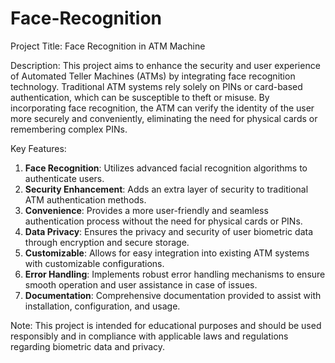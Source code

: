 # Face-Recognition
Project Title: Face Recognition in ATM Machine

Description:
This project aims to enhance the security and user experience of Automated Teller Machines (ATMs) by integrating face recognition technology. Traditional ATM systems rely solely on PINs or card-based authentication, which can be susceptible to theft or misuse. By incorporating face recognition, the ATM can verify the identity of the user more securely and conveniently, eliminating the need for physical cards or remembering complex PINs.

Key Features:
1. **Face Recognition**: Utilizes advanced facial recognition algorithms to authenticate users.
2. **Security Enhancement**: Adds an extra layer of security to traditional ATM authentication methods.
3. **Convenience**: Provides a more user-friendly and seamless authentication process without the need for physical cards or PINs.
4. **Data Privacy**: Ensures the privacy and security of user biometric data through encryption and secure storage.
5. **Customizable**: Allows for easy integration into existing ATM systems with customizable configurations.
6. **Error Handling**: Implements robust error handling mechanisms to ensure smooth operation and user assistance in case of issues.
7. **Documentation**: Comprehensive documentation provided to assist with installation, configuration, and usage.


Note: This project is intended for educational purposes and should be used responsibly and in compliance with applicable laws and regulations regarding biometric data and privacy.

